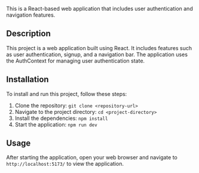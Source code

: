 This is a React-based web application that includes user authentication and navigation features.

## Description

This project is a web application built using React. It includes features such as user authentication, signup, and a navigation bar. The application uses the AuthContext for managing user authentication state.

## Installation

To install and run this project, follow these steps:

1. Clone the repository: `git clone <repository-url>`
2. Navigate to the project directory: `cd <project-directory>`
3. Install the dependencies: `npm install`
4. Start the application: `npm run dev`

## Usage
After starting the application, open your web browser and navigate to `http://localhost:5173/` to view the application.
